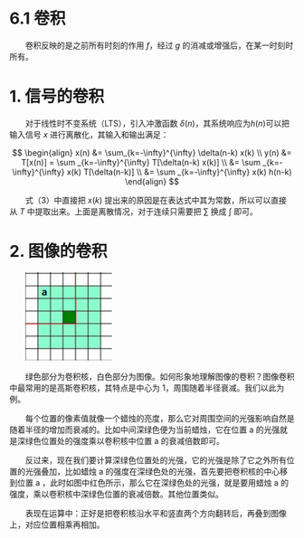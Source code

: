 # 6.1 卷积

　　卷积反映的是之前所有时刻的作用 $f$，经过 $g$ 的消减或增强后，在某一时刻时所有。

# 1. 信号的卷积

　　对于线性时不变系统（LTS），引入冲激函数 $\delta(n)$，其系统响应为$h(n)$可以把输入信号 $x$ 进行离散化，其输入和输出满足：

$$
\begin{align}
x(n) &= \sum_{k=-\infty}^{\infty} \delta(n-k) x(k) \\
y(n) &= T[x(n)] = \sum _{k=-\infty}^{\infty} T[\delta(n-k) x(k)] \\
&= \sum _{k=-\infty}^{\infty} x(k) T[\delta(n-k)] \\
&= \sum _{k=-\infty}^{\infty} x(k) h(n-k)
\end{align}
$$

　　式（3）中直接把 $x(k)$ 提出来的原因是在表达式中其为常数，所以可以直接从 $T$ 中提取出来。上面是离散情况，对于连续只需要把 $\sum$ 换成 $\int$ 即可。

# 2. 图像的卷积

　　![图像卷积](assets/image-20211214211328-50l272r.png "图像卷积")

　　绿色部分为卷积核，白色部分为图像。如何形象地理解图像的卷积？图像卷积中最常用的是高斯卷积核，其特点是中心为 1，周围随着半径衰减。我们以此为例。

　　每个位置的像素值就像一个蜡烛的亮度，那么它对周围空间的光强影响自然是随着半径的增加而衰减的。比如中间深绿色便为当前蜡烛，它在位置 a 的光强就是深绿色位置处的强度乘以卷积核中位置 a 的衰减倍数即可。

　　反过来，现在我们要计算深绿色位置处的光强，它的光强是除了它之外所有位置的光强叠加，比如蜡烛 a 的强度在深绿色处的光强，首先要把卷积核的中心移到位置 a ，此时如图中红色所示，那么它在深绿色处的光强，就是要用蜡烛 a 的强度，乘以卷积核中深绿色位置的衰减倍数。其他位置类似。

　　表现在运算中：正好是把卷积核沿水平和竖直两个方向翻转后，再叠到图像上，对应位置相乘再相加。

　　
